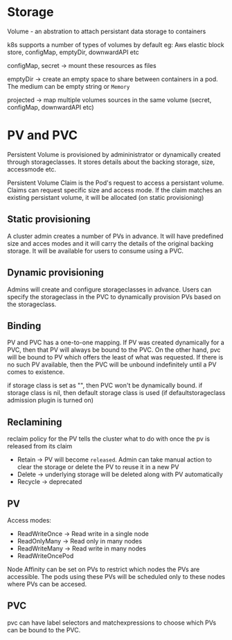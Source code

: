 # Storage

Volume - an abstration to attach persistant data storage to containers

k8s supports a number of types of volumes by default
eg: Aws elastic block store, configMap, emptyDir, downwardAPI etc

configMap, secret -> mount these resources as files

emptyDir -> create an empty space to share between containers in a pod. The
medium can be empty string or `Memory`

projected -> map multiple volumes sources in the same volume (secret, configMap,
downwardAPI etc)

# PV and PVC

Persistent Volume is provisioned by admininistrator or dynamically created
through storageclasses. It stores details about the backing storage, size,
accessmode etc.

Persistent Volume Claim is the Pod's request to access a persistant volume.
Claims can request specific size and access mode. If the claim matches an
existing persistant volume, it will be allocated (on static provisioning)

## Static provisioning

A cluster admin creates a number of PVs in advance. It will have predefined size
and acces modes and it will carry the details of the original backing storage.
It will be available for users to consume using a PVC.

## Dynamic provisioning

Admins will create and configure storageclasses in advance. Users can specify
the storageclass in the PVC to dynamically provision PVs based on the
storageclass.

## Binding

PV and PVC has a one-to-one mapping. If PV was created dynamically for a PVC,
then that PV will always be bound to the PVC. On the other hand, pvc will be
bound to PV which offers the least of what was requested. If there is no such PV
available, then the PVC will be unbound indefinitely until a PV comes to
existence.

if storage class is set as "", then PVC won't be dynamically bound. if storage
class is nil, then default storage class is used (if defaultstorageclass
admission plugin is turned on)

## Reclamining

reclaim policy for the PV tells the cluster what to do with once the pv is
released from its claim

* Retain -> PV will become `released`. Admin can take manual action to clear the
  storage or delete the PV to reuse it in a new PV
* Delete -> underlying storage will be deleted along with PV automatically
* Recycle -> deprecated

## PV

Access modes:
* ReadWriteOnce ->  Read write in a single node
* ReadOnlyMany ->  Read only in many nodes
* ReadWriteMany ->  Read write in many nodes
* ReadWriteOncePod

Node Affinity can be set on PVs to restrict which nodes the PVs are accessible.
The pods using these PVs will be scheduled only to these nodes where PVs can
be accesed.

## PVC

pvc can have label selectors and matchexpressions to choose which PVs can be bound to the PVC.
